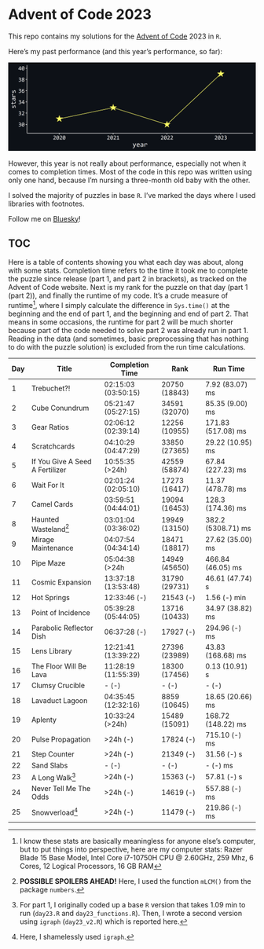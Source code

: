 # Advent of Code 2023

This repo contains my solutions for the [Advent of
Code](https://adventofcode.com/) 2023 in `R`.

Here’s my past performance (and this year’s performance, so far):

![](README_files/figure-commonmark/unnamed-chunk-2-1.png)

However, this year is not really about performance, especially not when
it comes to completion times. Most of the code in this repo was written
using only one hand, because I’m nursing a three-month old baby with the
other.

I solved the majority of puzzles in base `R`. I’ve marked the days where
I used libraries with footnotes.

Follow me on [Bluesky](https://bsky.app/profile/juli-nagel.bsky.social)!

## TOC

Here is a table of contents showing you what each day was about, along
with some stats. Completion time refers to the time it took me to
complete the puzzle since release (part 1, and part 2 in brackets), as
tracked on the Advent of Code website. Next is my rank for the puzzle on
that day (part 1 (part 2)), and finally the runtime of my code. It’s a
crude measure of runtime[^1], where I simply calculate the difference in
`Sys.time()` at the beginning and the end of part 1, and the beginning
and end of part 2. That means in some occasions, the runtime for part 2
will be much shorter because part of the code needed to solve part 2 was
already run in part 1. Reading in the data (and sometimes, basic
preprocessing that has nothing to do with the puzzle solution) is
excluded from the run time calculations.

| Day | Title                           | Completion Time     | Rank          | Run Time           |
|-----|---------------------------------|---------------------|---------------|--------------------|
| 1   | Trebuchet?!                     | 02:15:03 (03:50:15) | 20750 (18843) | 7.92 (83.07) ms    |
| 2   | Cube Conundrum                  | 05:21:47 (05:27:15) | 34591 (32070) | 85.35 (9.00) ms    |
| 3   | Gear Ratios                     | 02:06:12 (02:39:14) | 12256 (10955) | 171.83 (517.08) ms |
| 4   | Scratchcards                    | 04:10:29 (04:47:29) | 33850 (27365) | 29.22 (10.95) ms   |
| 5   | If You Give A Seed A Fertilizer | 10:55:35 (\>24h)    | 42559 (58874) | 67.84 (227.23) ms  |
| 6   | Wait For It                     | 02:01:24 (02:05:10) | 17273 (16417) | 11.37 (478.78) ms  |
| 7   | Camel Cards                     | 03:59:51 (04:44:01) | 19094 (16453) | 128.3 (174.36) ms  |
| 8   | Haunted Wasteland[^2]           | 03:01:04 (03:36:02) | 19949 (13150) | 382.2 (5308.71) ms |
| 9   | Mirage Maintenance              | 04:07:54 (04:34:14) | 18471 (18817) | 27.62 (35.00) ms   |
| 10  | Pipe Maze                       | 05:04:38 (\>24h     | 14949 (45650) | 466.84 (46.05) ms  |
| 11  | Cosmic Expansion                | 13:37:18 (13:53:48) | 31790 (29731) | 46.61 (47.74) s    |
| 12  | Hot Springs                     | 12:33:46 (-)        | 21543 (-)     | 1.56 (-) min       |
| 13  | Point of Incidence              | 05:39:28 (05:44:05) | 13716 (10433) | 34.97 (38.82) ms   |
| 14  | Parabolic Reflector Dish        | 06:37:28 (-)        | 17927 (-)     | 294.96 (-) ms      |
| 15  | Lens Library                    | 12:21:41 (13:39:22) | 27396 (23989) | 43.83 (168.68) ms  |
| 16  | The Floor Will Be Lava          | 11:28:19 (11:55:39) | 18300 (17456) | 0.13 (10.91) s     |
| 17  | Clumsy Crucible                 | \- (-)              | \- (-)        | \- (-)             |
| 18  | Lavaduct Lagoon                 | 04:35:45 (12:32:16) | 8859 (10645)  | 18.65 (20.66) ms   |
| 19  | Aplenty                         | 10:33:24 (\>24h)    | 15489 (15091) | 168.72 (148.22) ms |
| 20  | Pulse Propagation               | \>24h (-)           | 17824 (-)     | 715.10 (-) ms      |
| 21  | Step Counter                    | \>24h (-)           | 21349 (-)     | 31.56 (-) s        |
| 22  | Sand Slabs                      | \- (-)              | \- (-)        | \- (-) ms          |
| 23  | A Long Walk[^3]                 | \>24h (-)           | 15363 (-)     | 57.81 (-) s        |
| 24  | Never Tell Me The Odds          | \>24h (-)           | 14619 (-)     | 557.88 (-) ms      |
| 25  | Snowverload[^4]                 | \>24h (-)           | 11479 (-)     | 219.86 (-) ms      |

[^1]: I know these stats are basically meaningless for anyone else’s
    computer, but to put things into perspective, here are my computer
    stats: Razer Blade 15 Base Model, Intel Core i7-10750H CPU @
    2.60GHz, 259 Mhz, 6 Cores, 12 Logical Processors, 16 GB RAM

[^2]: **POSSIBLE SPOILERS AHEAD!** Here, I used the function `mLCM()`
    from the package `numbers`.

[^3]: For part 1, I originally coded up a base `R` version that takes
    1.09 min to run (`day23.R` and `day23_functions.R`). Then, I wrote a
    second version using `igraph` (`day23_v2.R`) which is reported here.

[^4]: Here, I shamelessly used `igraph`.

